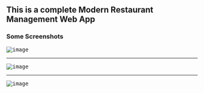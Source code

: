 ## This is a complete Modern Restaurant Management Web App

### Some Screenshots
<kbd>

![image](https://github.com/Faisalhs51/RestaurantWebApp/assets/89152237/2d7abdff-cf2f-46a7-a0bc-18b352be3248)

</kbd>

<hr>

<kbd>

![image](https://github.com/Faisalhs51/RestaurantWebApp/assets/89152237/b0789d6a-1d3c-4bb1-b232-621d0f86941d)

</kbd>

<hr>

<kbd>
  
![image](https://github.com/Faisalhs51/RestaurantWebApp/assets/89152237/3fffffc8-a57a-45cd-9709-a77afd96e9d2)

</kbd>
